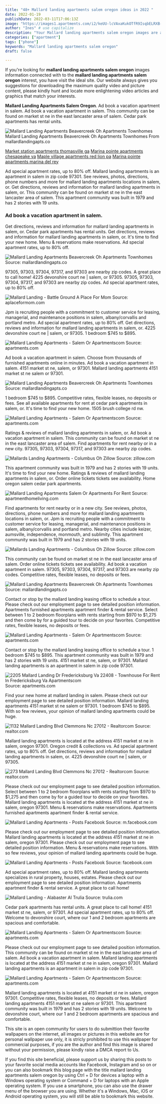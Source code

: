 ```yaml
---
title: "48+ Mallard landing apartments salem oregon ideas in 2022 "
date: 2022-01-19
publishDate: 2022-03-11T17:06:13Z
image: "https://images1.apartments.com/i2/keUU-lcVAxaKukOTfR9IsqbELRXB-gZ1kpjHcbRIF5s/117/mallard-landing-salem-or-building-photo.jpg"
author: "Ines" # use capitalize
description: "Your Mallard landing apartments salem oregon images are available. Mallard landing apartments salem oregon are a topic that is being searched for and liked by netizens today. You can Get the Mallard landing apartments salem oregon files here. Find and Download all royalty-free photos."
categories: ["apartment"]
tags: ["phone"]
keywords: "Mallard landing apartments salem oregon"
draft: false

---
```


If you're looking for **mallard landing apartments salem oregon** images information connected with to the **mallard landing apartments salem oregon** interest, you have visit the ideal  site.  Our website always  gives you  suggestions  for downloading  the maximum  quality video and picture  content, please kindly hunt and locate more enlightening video articles and graphics  that match your interests.

**Mallard Landing Apartments Salem Oregon**. Ad book a vacation apartment in salem. Ad book a vacation apartment in salem. This community can be found on market st ne in the east lancaster area of salem. Cedar park apartments has rental units.

![Mallard Landing Apartments Beavercreek Oh Apartments Townhomes](https://g5-assets-cld-res.cloudinary.com/image/upload/q_auto,f_auto,fl_lossy/v1624028748/g5/g5-c-ibs66380-hills-property-management-client/g5-cl-1gcrua9mc0-mallard-landing-apartments/uploads/MLwholeModelSm_aeoe0x.jpg "Mallard Landing Apartments Beavercreek Oh Apartments Townhomes")
Mallard Landing Apartments Beavercreek Oh Apartments Townhomes From mallardlandingapts.co

[Market station apartments thomasville ga](/market-station-apartments-thomasville-ga/)
[Marina pointe apartments chesapeake va](/marina-pointe-apartments-chesapeake-va/)
[Maple village apartments red lion pa](/maple-village-apartments-red-lion-pa/)
[Marina pointe apartments marina del rey](/marina-pointe-apartments-marina-del-rey/)

Ad special apartment rates, up to 80% off. Mallard landing apartments is an apartment in salem in zip code 97301. See reviews, photos, directions, phone numbers and more for mallard landing apartments locations in salem, or. Get directions, reviews and information for mallard landing apartments in salem, or. This community can be found on market st ne in the east lancaster area of salem. This apartment community was built in 1979 and has 2 stories with 19 units.

### Ad book a vacation apartment in salem.

Get directions, reviews and information for mallard landing apartments in salem, or. Cedar park apartments has rental units. Get directions, reviews and information for mallard landing apartments in salem, or. It&#039;s time to find your new home. Menu &amp; reservations make reservations. Ad special apartment rates, up to 80% off.


![Mallard Landing Apartments Beavercreek Oh Apartments Townhomes](https://g5-assets-cld-res.cloudinary.com/image/upload/q_auto,f_auto,fl_lossy/v1624028710/g5/g5-c-ibs66380-hills-property-management-client/g5-cl-1gcrua9mc0-mallard-landing-apartments/uploads/MLpool1sm_gcdz95.jpg "Mallard Landing Apartments Beavercreek Oh Apartments Townhomes")
Source: mallardlandingapts.co

97305, 97303, 97304, 97317, and 97303 are nearby zip codes. A great place to call home! 4225 devonshire court ne | salem, or 97305. 97305, 97303, 97304, 97317, and 97303 are nearby zip codes. Ad special apartment rates, up to 80% off.

![Mallard Landing - Battle Ground A Place For Mom](https://res.cloudinary.com/a-place-for-mom/image/upload/t_default/apfm-web-api/332974 "Mallard Landing - Battle Ground A Place For Mom")
Source: aplaceformom.com

Jpm is recruiting people with a commitment to customer service for leasing, managerial, and maintenance positions in salem, albany/corvallis and portland metro. Ad special apartment rates, up to 80% off. Get directions, reviews and information for mallard landing apartments in salem, or. 4225 devonshire court ne | salem, or 97305. 1 bedroom $745 to $895.

![Mallard Landing Apartments - Salem Or Apartmentscom](https://images1.apartments.com/i2/4uC-63_z0NDdpigfefpT8jqkOuks5M3BHaechvLaVmQ/117/mallard-landing-salem-or-building-photo.jpg "Mallard Landing Apartments - Salem Or Apartmentscom")
Source: apartments.com

Ad book a vacation apartment in salem. Choose from thousands of furnished apartments online in minutes. Ad book a vacation apartment in salem. 4151 market st ne, salem, or 97301. Mallard landing apartments 4151 market st ne salem or 97301.

![Mallard Landing Apartments Beavercreek Oh Apartments Townhomes](https://g5-assets-cld-res.cloudinary.com/image/upload/q_auto,f_auto,fl_lossy/v1624028748/g5/g5-c-ibs66380-hills-property-management-client/g5-cl-1gcrua9mc0-mallard-landing-apartments/uploads/MLwholeModelSm_aeoe0x.jpg "Mallard Landing Apartments Beavercreek Oh Apartments Townhomes")
Source: mallardlandingapts.co

1 bedroom $745 to $895. Competitive rates, flexible leases, no deposits or fees. See all available apartments for rent at cedar park apartments in salem, or. It&#039;s time to find your new home. 1505 brush college rd nw.

![Mallard Landing Apartments - Salem Or Apartmentscom](https://images1.apartments.com/i2/tHx4mIxNsahT5gcjL-vBeLT15LlEKo8g3jmQTv4jHoQ/117/mallard-landing-salem-or-building-photo.jpg "Mallard Landing Apartments - Salem Or Apartmentscom")
Source: apartments.com

Ratings &amp; reviews of mallard landing apartments in salem, or. Ad book a vacation apartment in salem. This community can be found on market st ne in the east lancaster area of salem. Find apartments for rent nearby or in a new city. 97305, 97303, 97304, 97317, and 97303 are nearby zip codes.

![Mallards Landing Apartments - Columbus Oh Zillow](https://photos.zillowstatic.com/fp/044f8ce508085317753dd77224f51225-uncropped_scaled_within_1344_1008.jpg "Mallards Landing Apartments - Columbus Oh Zillow")
Source: zillow.com

This apartment community was built in 1979 and has 2 stories with 19 units. It&#039;s time to find your new home. Ratings &amp; reviews of mallard landing apartments in salem, or. Order online tickets tickets see availability. Home oregon salem cedar park apartments.

![Mallard Landing Apartments Salem Or Apartments For Rent](https://images1.apartmenthomeliving.com/m2/Zb1OQytK5hE25_-KgXseAinXRXX7a4sZZ0es_2akryo/H270W360/map.jpg "Mallard Landing Apartments Salem Or Apartments For Rent")
Source: apartmenthomeliving.com

Find apartments for rent nearby or in a new city. See reviews, photos, directions, phone numbers and more for mallard landing apartments locations in salem, or. Jpm is recruiting people with a commitment to customer service for leasing, managerial, and maintenance positions in salem, albany/corvallis and portland metro. Nearby cities include keizer, aumsville, independence, monmouth, and sublimity. This apartment community was built in 1979 and has 2 stories with 19 units.

![Mallards Landing Apartments - Columbus Oh Zillow](https://photos.zillowstatic.com/fp/c19799d013f454f0371e5d528e31abc8-cc_ft_960.jpg "Mallards Landing Apartments - Columbus Oh Zillow")
Source: zillow.com

This community can be found on market st ne in the east lancaster area of salem. Order online tickets tickets see availability. Ad book a vacation apartment in salem. 97305, 97303, 97304, 97317, and 97303 are nearby zip codes. Competitive rates, flexible leases, no deposits or fees.

![Mallard Landing Apartments Beavercreek Oh Apartments Townhomes](https://g5-assets-cld-res.cloudinary.com/image/upload/q_auto,f_auto,fl_lossy/v1524574417/g5/g5-c-ibs66380-hills-property-management-client/g5-cl-1gcrua9mc0-mallard-landing-apartments/uploads/ML-poolNight26smWeb2_rwuixc.jpg "Mallard Landing Apartments Beavercreek Oh Apartments Townhomes")
Source: mallardlandingapts.co

Contact or stop by the mallard landing leasing office to schedule a tour. Please check out our employment page to see detailed position information. Apartments furnished apartments apartment finder &amp; rental service. Select between 1 to 2 bedroom floorplans with rents starting from $970 to $1,275 and then come by for a guided tour to decide on your favorites. Competitive rates, flexible leases, no deposits or fees.

![Mallard Landing Apartments - Salem Or Apartmentscom](https://images1.apartments.com/i2/0_Lf0vk6Y9NfEeRe2aUIu_IOY2POqtHdiTssG5mFPLg/117/mallard-landing-salem-or-building-photo.jpg "Mallard Landing Apartments - Salem Or Apartmentscom")
Source: apartments.com

Contact or stop by the mallard landing leasing office to schedule a tour. 1 bedroom $745 to $895. This apartment community was built in 1979 and has 2 stories with 19 units. 4151 market st ne, salem, or 97301. Mallard landing apartments is an apartment in salem in zip code 97301.

![2205 Mallard Landing Dr Fredericksburg Va 22408 - Townhouse For Rent In Fredericksburg Va Apartmentscom](https://images1.apartments.com/i2/1umrCQhk0YbT38jo2sCGtgbrHRT6LePuqF_eML1eJ44/111/2205-mallard-landing-dr-fredericksburg-va-primary-photo.jpg "2205 Mallard Landing Dr Fredericksburg Va 22408 - Townhouse For Rent In Fredericksburg Va Apartmentscom")
Source: apartments.com

Find your new home at mallard landing in salem. Please check out our employment page to see detailed position information. Mallard landing apartments 4151 market st ne salem or 97301. 1 bedroom $745 to $895. With so few reviews, your opinion of mallard landing apartments could be huge.

![1132 Mallard Landing Blvd Clemmons Nc 27012 - Realtorcom](https://ap.rdcpix.com/2a35f5df5efe1bd7a7c2a80d588e1b09l-m2741445623xd-w1020_h770_q80.jpg "1132 Mallard Landing Blvd Clemmons Nc 27012 - Realtorcom")
Source: realtor.com

Mallard landing apartments is located at the address 4151 market st ne in salem, oregon 97301. Oregon credit &amp; collections vs. Ad special apartment rates, up to 80% off. Get directions, reviews and information for mallard landing apartments in salem, or. 4225 devonshire court ne | salem, or 97305.

![273 Mallard Landing Blvd Clemmons Nc 27012 - Realtorcom](https://ap.rdcpix.com/da0fc5a7252ed3873d32b65ce05db97el-m530745641xd-w1020_h770_q80.jpg "273 Mallard Landing Blvd Clemmons Nc 27012 - Realtorcom")
Source: realtor.com

Please check out our employment page to see detailed position information. Select between 1 to 2 bedroom floorplans with rents starting from $970 to $1,275 and then come by for a guided tour to decide on your favorites. Mallard landing apartments is located at the address 4151 market st ne in salem, oregon 97301. Menu &amp; reservations make reservations. Apartments furnished apartments apartment finder &amp; rental service.

![Mallard Landing Apartments - Posts Facebook](https://lookaside.fbsbx.com/lookaside/crawler/media/?media_id=1767843863338007 "Mallard Landing Apartments - Posts Facebook")
Source: m.facebook.com

Please check out our employment page to see detailed position information. Mallard landing apartments is located at the address 4151 market st ne in salem, oregon 97301. Please check out our employment page to see detailed position information. Menu &amp; reservations make reservations. With so few reviews, your opinion of mallard landing apartments could be huge.

![Mallard Landing Apartments - Posts Facebook](https://lookaside.fbsbx.com/lookaside/crawler/media/?media_id=1742085905913803 "Mallard Landing Apartments - Posts Facebook")
Source: facebook.com

Ad special apartment rates, up to 80% off. Mallard landing apartments specializes in rural property, houses, estates. Please check out our employment page to see detailed position information. Apartments apartment finder &amp; rental service. A great place to call home!

![Mallard Landing - Alabaster Al Trulia](https://www.trulia.com/pictures/thumbs_5/zillowstatic/fp/8c3da5b32ccfb173058118fad740f054-full.jpg "Mallard Landing - Alabaster Al Trulia")
Source: trulia.com

Cedar park apartments has rental units. A great place to call home! 4151 market st ne, salem, or 97301. Ad special apartment rates, up to 80% off. Welcome to devonshire court, where our 1 and 2 bedroom apartments are spacious and comfortable.

![Mallard Landing Apartments - Salem Or Apartmentscom](https://images1.apartments.com/i2/m4bOu3TodbhEmWsbWYT1iBIENxAm25Gj3j5O97Z13Is/111/mallard-landing-salem-or-primary-photo.jpg "Mallard Landing Apartments - Salem Or Apartmentscom")
Source: apartments.com

Please check out our employment page to see detailed position information. This community can be found on market st ne in the east lancaster area of salem. Ad book a vacation apartment in salem. Mallard landing apartments is located at the address 4151 market st ne in salem, oregon 97301. Mallard landing apartments is an apartment in salem in zip code 97301.

![Mallard Landing Apartments - Salem Or Apartmentscom](https://images1.apartments.com/i2/keUU-lcVAxaKukOTfR9IsqbELRXB-gZ1kpjHcbRIF5s/117/mallard-landing-salem-or-building-photo.jpg "Mallard Landing Apartments - Salem Or Apartmentscom")
Source: apartments.com

Mallard landing apartments is located at 4151 market st ne in salem, oregon 97301. Competitive rates, flexible leases, no deposits or fees. Mallard landing apartments 4151 market st ne salem or 97301. This apartment community was built in 1979 and has 2 stories with 19 units. Welcome to devonshire court, where our 1 and 2 bedroom apartments are spacious and comfortable.

This site is an open community for users to do submittion their favorite wallpapers on the internet, all images or pictures in this website are for personal wallpaper use only, it is stricly prohibited to use this wallpaper for commercial purposes, if you are the author and find this image is shared without your permission, please kindly raise a DMCA report to Us.

If you find this site beneficial, please support us by sharing this posts to your favorite social media accounts like Facebook, Instagram and so on or you can also bookmark this blog page with the title mallard landing apartments salem oregon by using Ctrl + D for devices a laptop with a Windows operating system or Command + D for laptops with an Apple operating system. If you use a smartphone, you can also use the drawer menu of the browser you are using. Whether it's a Windows, Mac, iOS or Android operating system, you will still be able to bookmark this website.
